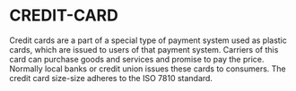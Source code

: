 # CREDIT-CARD
Credit cards are a part of a special type of payment system used as plastic cards, which are issued to users of that payment system. Carriers of this card can purchase goods and services and promise to pay the price. Normally local banks or credit union issues these cards to consumers. The credit card size-size adheres to the ISO 7810 standard.
